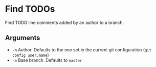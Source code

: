 # Find TODOs

Find TODO line comments added by an author to a branch.

## Arguments
- `-n` Author. Defaults to the one set in the current git configuration (`git config user.name`)
- `-m` Base branch. Defaults to `master`

